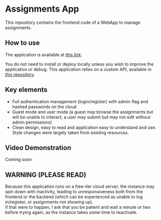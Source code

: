 # Assignments App

This repository contains the frontend code of a WebApp to manage assignments.

## How to use
The application is available at [this link](https://jawelbriki-assignmentsapp.onrender.com).  
  
You do not need to install or deploy locally unless you wish to improve the application or debug. This application relies on a custom API, available in [this repository](https://github.com/JawelBriki/AssignmentsAppAPI).

## Key elements
- Full authentication management (login/register) with admin flag and hashed passwords on the cloud
- Guest mode and user mode (a guest may browse the assignments but will be unable to interact, a user may submit but may not edit without admin permissions)
- Clean design, easy to read and application easy to understand and use. Style changes were largely taken from existing resources.

## Video Demonstration
Coming soon

## WARNING (PLEASE READ)
Because this application runs on a free-tier cloud server, the instance may spin down with inactivity, leading to unresponsiveness both from the frontend or the backend (which can be experienced as unable to log in/register, or assignments not showing up).  
If that were to happen, I ask that you be patient and wait a minute or two before trying again, as the instance takes some time to reactivate.
